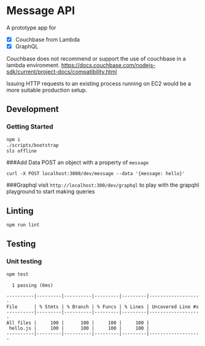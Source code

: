 # Message API

A prototype app for

- [x] Couchbase from Lambda
- [x] GraphQL

Couchbase does not recommend or support the use of couchbase in a lambda environment.
https://docs.couchbase.com/nodejs-sdk/current/project-docs/compatibility.html

Issuing HTTP requests to an existing process running on EC2 would be a more suitable production setup.

## Development

### Getting Started

```sh
npm i
./scripts/bootstrap
sls offline
```

###Add Data
POST an object with a property of `message`

`curl -X POST localhost:3000/dev/message --data '{message: hello}'`

###Graphql
visit `http://localhost:300/dev/graphql` to play with the grapqhl playground to start making queries

## Linting

```sh
npm run lint
```

## Testing

### Unit testing

```sh
npm test
```

```
  1 passing (6ms)

----------|---------|----------|---------|---------|-------------------
File      | % Stmts | % Branch | % Funcs | % Lines | Uncovered Line #s
----------|---------|----------|---------|---------|-------------------
All files |     100 |      100 |     100 |     100 |
 hello.js |     100 |      100 |     100 |     100 |
----------|---------|----------|---------|---------|-------------------
```

